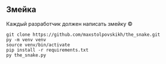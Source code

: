 ## Змейка

Каждый разработчик должен написать змейку &copy;

```
git clone https://github.com/maxstolpovskikh/the_snake.git
py -m venv venv
source venv/bin/activate
pip install -r requirements.txt
py the_snake.py
```



